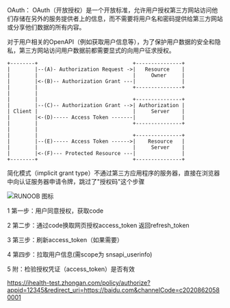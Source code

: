OAuth： OAuth（开放授权）是一个开放标准，允许用户授权第三方网站访问他们存储在另外的服务提供者上的信息，而不需要将用户名和密码提供给第三方网站或分享他们数据的所有内容。

对于用户相关的OpenAPI（例如获取用户信息等），为了保护用户数据的安全和隐私，第三方网站访问用户数据前都需要显式的向用户征求授权。

```
+--------+                               +---------------+
|        |--(A)- Authorization Request ->|   Resource    |
|        |                               |     Owner     |
|        |<-(B)-- Authorization Grant ---|               |
|        |                               +---------------+
|        |
|        |                               +---------------+
|        |--(C)-- Authorization Grant -->| Authorization |
| Client |                               |     Server    |
|        |<-(D)----- Access Token -------|               |
|        |                               +---------------+
|        |
|        |                               +---------------+
|        |--(E)----- Access Token ------>|    Resource   |
|        |                               |     Server    |
|        |<-(F)--- Protected Resource ---|               |
+--------+                               +---------------+

```

简化模式（implicit grant type）不通过第三方应用程序的服务器，直接在浏览器中向认证服务器申请令牌，跳过了"授权码"这个步骤


![RUNOOB 图标](https://qzonestyle.gtimg.cn/qzone/vas/opensns/res/img/OAuth_guide_V2_1.png)


1 第一步：用户同意授权，获取code

2 第二步：通过code换取网页授权access_token 返回refresh_token

3 第三步：刷新access_token（如果需要）

4 第四步：拉取用户信息(需scope为 snsapi_userinfo)

5 附：检验授权凭证（access_token）是否有效


https://ihealth-test.zhongan.com/policy/authorize?appid=12345&redirect_uri=https://baidu.com&channelCode=c20208620580001